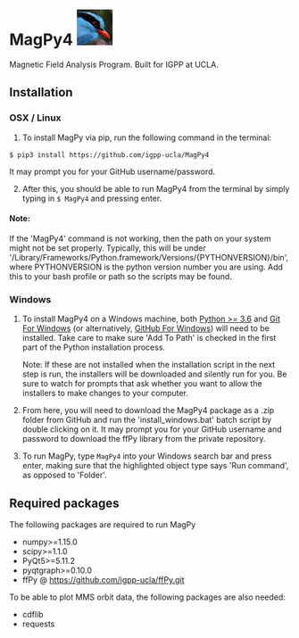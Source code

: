 # MagPy4 ![bird](MagPy4/images/magPy64.png)

Magnetic Field Analysis Program. Built for IGPP at UCLA.

## Installation
### OSX / Linux
1. To install MagPy via pip, run the following command in the terminal:
```
$ pip3 install https://github.com/igpp-ucla/MagPy4
```
   It may prompt you for your GitHub username/password. 

2. After this, you should be able to run MagPy4 from the terminal by simply typing in
`$ MagPy4` and pressing enter.

#### Note:
If the 'MagPy4' command is not working, then the path on your system
might not be set properly. Typically, this will be under '/Library/Frameworks/Python.framework/Versions/{PYTHONVERSION}/bin', where PYTHONVERSION is the python version number you are using. Add this to your bash profile or path so the scripts may be found.


### Windows
1. To install MagPy4 on a Windows machine, both [Python >= 3.6](https://www.python.org/downloads/release/python-376/) and [Git
For Windows](https://git-scm.com/download/win) (or alternatively, [GitHub For Windows](https://desktop.github.com/)) will need to be
installed. Take care to make sure 'Add To Path' is checked in the
first part of the Python installation process.

   Note: If these are not installed when the installation script in the
   next step is run, the installers will be downloaded and silently 
   run for you. Be sure to watch for prompts that ask whether you
   want to allow the installers to make changes to your computer.

2. From here, you will need to download the MagPy4 package as a .zip
folder from GitHub and run the 'install_windows.bat' batch script
by double clicking on it. It may prompt you for your GitHub username
and password to download the ffPy library from the private repository.

3. To run MagPy, type `MagPy4` into your Windows search bar and press enter,
making sure that the highlighted object type says 'Run command', as opposed to 'Folder'.

## Required packages
The following packages are required to run MagPy
- numpy>=1.15.0
- scipy>=1.1.0
- PyQt5>=5.11.2
- pyqtgraph>=0.10.0
- ffPy @ https://github.com/igpp-ucla/ffPy.git

To be able to plot MMS orbit data, the following packages are also needed:
- cdflib
- requests
